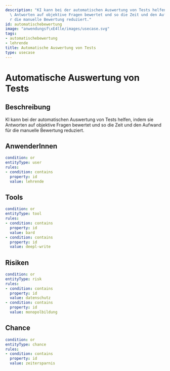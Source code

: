 ```yaml
---
description: "KI kann bei der automatischen Auswertung von Tests helfen, indem sie\
  \ Antworten auf objektive Fragen bewertet und so die Zeit und den Aufwand f\xFC\
  r die manuelle Bewertung reduziert."
id: automatischebewertung
image: "anwendungsf\xE4lle/images/usecase.svg"
tags:
- automatischebewertung
- lehrende
title: Automatische Auswertung von Tests
type: usecase
---
```



# Automatische Auswertung von Tests

## Beschreibung

KI kann bei der automatischen Auswertung von Tests helfen, indem sie Antworten auf objektive Fragen bewertet und so die Zeit und den Aufwand für die manuelle Bewertung reduziert.

## AnwenderInnen

```yaml
condition: or
entityType: user
rules:
- condition: contains
  property: id
  value: lehrende
```



## Tools

```yaml
condition: or
entityType: tool
rules:
- condition: contains
  property: id
  value: bard
- condition: contains
  property: id
  value: deepl-write
```



## Risiken

```yaml
condition: or
entityType: risk
rules:
- condition: contains
  property: id
  value: datenschutz
- condition: contains
  property: id
  value: monopolbildung
```



## Chance

```yaml
condition: or
entityType: chance
rules:
- condition: contains
  property: id
  value: zeitersparnis
```

